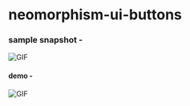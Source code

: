 # neomorphism-ui-buttons
<h3>sample snapshot - </h3>
<img align="center" alt="GIF" src="https://github.com/souvikguria98/neomorphism-ui-buttons/blob/master/snap1.png" />
<h4> demo - </h4>
<img align="center" alt="GIF" src="https://github.com/souvikguria98/neomorphism-ui-buttons/blob/master/gif1.gif" />

